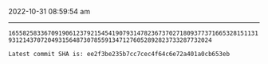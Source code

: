 2022-10-31 08:59:54 am

---

`1655825833670919061237921545419079314782367370271809377371665328151131931214370720493156487307855913471276052892823733287732024`

`Latest commit SHA is: ee2f3be235b7cc7cec4f64c6e72a401a0cb653eb `
